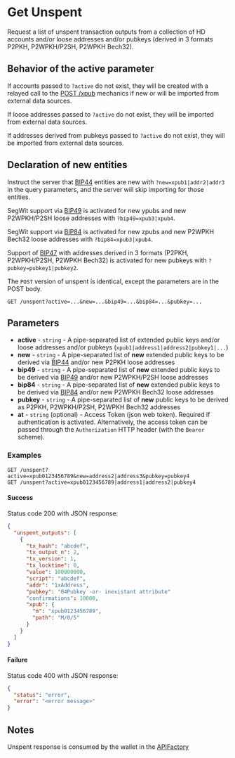 # Get Unspent

Request a list of unspent transaction outputs from a collection of HD accounts and/or loose addresses and/or pubkeys (derived in 3 formats P2PKH, P2WPKH/P2SH, P2WPKH Bech32).


## Behavior of the active parameter

If accounts passed to `?active` do not exist, they will be created with a relayed call to the [POST /xpub](./POST_xpub.md) mechanics if new or will be imported from external data sources.

If loose addresses passed to `?active` do not exist, they will be imported from external data sources.

If addresses derived from pubkeys passed to `?active` do not exist, they will be imported from external data sources.


## Declaration of new entities

Instruct the server that [BIP44](https://github.com/bitcoin/bips/blob/master/bip-0044.mediawiki) entities are new with `?new=xpub1|addr2|addr3` in the query parameters, and the server will skip importing for those entities.

SegWit support via [BIP49](https://github.com/bitcoin/bips/blob/master/bip-0049.mediawiki) is activated for new ypubs and new P2WPKH/P2SH loose addresses with `?bip49=xpub3|xpub4`.

SegWit support via [BIP84](https://github.com/bitcoin/bips/blob/master/bip-0084.mediawiki) is activated for new zpubs and new P2WPKH Bech32 loose addresses with `?bip84=xpub3|xpub4`.

Support of [BIP47](https://github.com/bitcoin/bips/blob/master/bip-0047.mediawiki) with addresses derived in 3 formats (P2PKH, P2WPKH/P2SH, P2WPKH Bech32) is activated for new pubkeys with `?pubkey=pubkey1|pubkey2`.


The `POST` version of unspent is identical, except the parameters are in the POST body.


```
GET /unspent?active=...&new=...&bip49=...&bip84=...&pubkey=...
```

## Parameters
* **active** - `string` - A pipe-separated list of extended public keys and/or loose addresses and/or pubkeys (`xpub1|address1|address2|pubkey1|...`)
* **new** - `string` - A pipe-separated list of **new** extended public keys to be derived via [BIP44](https://github.com/bitcoin/bips/blob/master/bip-0044.mediawiki) and/or new P2PKH loose addresses
* **bip49** - `string` - A pipe-separated list of **new** extended public keys to be derived via [BIP49](https://github.com/bitcoin/bips/blob/master/bip-0049.mediawiki) and/or new P2WPKH/P2SH loose addresses
* **bip84** - `string` - A pipe-separated list of **new** extended public keys to be derived via [BIP84](https://github.com/bitcoin/bips/blob/master/bip-0084.mediawiki) and/or new P2WPKH Bech32 loose addresses
* **pubkey** - `string` - A pipe-separated list of **new** public keys to be derived as P2PKH, P2WPKH/P2SH, P2WPKH Bech32 addresses
* **at** - `string` (optional) - Access Token (json web token). Required if authentication is activated. Alternatively, the access token can be passed through the `Authorization` HTTP header (with the `Bearer` scheme).

### Examples

```
GET /unspent?active=xpub0123456789&new=address2|address3&pubkey=pubkey4
GET /unspent?active=xpub0123456789|address1|address2|pubkey4
```

#### Success
Status code 200 with JSON response:
```json
{
  "unspent_outputs": [
    {
      "tx_hash": "abcdef",
      "tx_output_n": 2,
      "tx_version": 1,
      "tx_locktime": 0,
      "value": 100000000,
      "script": "abcdef",
      "addr": "1xAddress",
      "pubkey": "04Pubkey -or- inexistant attribute"
      "confirmations": 10000,
      "xpub": {
        "m": "xpub0123456789",
        "path": "M/0/5"
      }
    }
  ]
}
```

#### Failure
Status code 400 with JSON response:
```json
{
  "status": "error",
  "error": "<error message>"
}
```

## Notes
Unspent response is consumed by the wallet in the [APIFactory](https://github.com/Samourai-Wallet/samourai-wallet-android/blob/master/app/src/main/java/com/samourai/wallet/api/APIFactory.java)
